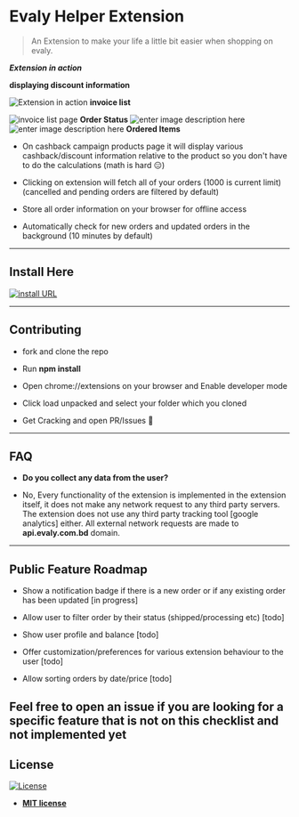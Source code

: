# Evaly Helper Extension

> An Extension to make your life a little bit easier when shopping on evaly.

**_Extension in action_**

**displaying discount information**

![Extension in action](https://i.imgur.com/OXKj2a0.png)
**invoice list**

![invoice list page](https://i.imgur.com/JwKDEUI.png)
**Order Status**
![enter image description here](https://i.imgur.com/BCOgT3P.png)
![enter image description here](https://i.imgur.com/qPecWrS.png)
**Ordered Items**

- On cashback campaign products page it will display various cashback/discount information relative to the product so you don't have to do the calculations (math is hard 😑)

- Clicking on extension will fetch all of your orders (1000 is current limit) (cancelled and pending orders are filtered by default)

- Store all order information on your browser for offline access

- Automatically check for new orders and updated orders in the background (10 minutes by default)

---

## Install Here

[![install URL](https://developer.chrome.com/webstore/images/ChromeWebStore_BadgeWBorder_v2_206x58.png)](https://chrome.google.com/webstore/detail/evaly-cashback-calculator/kpleomdolbcdmcngkodgikkhkamjajjl)

---

## Contributing

- fork and clone the repo

- Run **npm install**

- Open chrome://extensions on your browser and Enable developer mode

- Click load unpacked and select your folder which you cloned

- Get Cracking and open PR/Issues 👏

---

## FAQ

- **Do you collect any data from the user?**

- No, Every functionality of the extension is implemented in the extension itself, it does not make any network request to any third party servers. The extension does not use any third party tracking tool [google analytics] either. All external network requests are made to **api.evaly.com.bd** domain.

---

## Public Feature Roadmap

- Show a notification badge if there is a new order or if any existing order has been updated [in progress]

- Allow user to filter order by their status (shipped/processing etc) [todo]

- Show user profile and balance [todo]

- Offer customization/preferences for various extension behaviour to the user [todo]

- Allow sorting orders by date/price [todo]

## **Feel free to open an issue if you are looking for a specific feature that is not on this checklist and not implemented yet**

## License

[![License](http://img.shields.io/:license-mit-blue.svg?style=flat-square)](http://badges.mit-license.org)

- **[MIT license](http://opensource.org/licenses/mit-license.php)**
